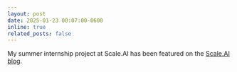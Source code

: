 ```yaml
---
layout: post
date: 2025-01-23 00:07:00-0600
inline: true
related_posts: false
---
```


My summer internship project at Scale.AI has been featured on the [Scale.AI blog](https://scale.com/blog/rlhf-text2sql).